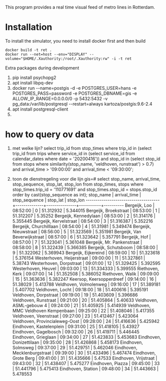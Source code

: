 This program provides a real time visual feed of metro lines
in Rotterdam.

Installation
===================
To install the simulator, you need to install docker first and then build
```shell
docker build -t ret .
docker run --net=host --env="DISPLAY" --volume="$HOME/.Xauthority:/root/.Xauthority:rw" -i -t ret
```

Extra packages during development
1. pip install psychopg2
2. apt install libpq-dev
3. docker run --name=postgis -d -e POSTGRES_USER=hans -e POSTGRES_PASS=password -e POSTGRES_DBNAME=gis -e ALLOW_IP_RANGE=0.0.0.0/0 -p 5432:5432 -v pg_data:/var/lib/postgresql --restart=always kartoza/postgis:9.6-2.4
4. apt install postgresql-client
5.

# how to query ov data
1. met welke lijn?
select trip_id from stop_times where trip_id in (select trip_id from trips where service_id in (select service_id from calendar_dates where date = '20200416')) and stop_id in (select stop_id from stops where similarity(stop_name, 'veldhoven, runstraat') > 0.7) and arrival_time > '09:00:00' and arrival_time < '09:30:00';

2. toon de dienstregeling voor die lijn
gis=# select stop_name, arrival_time, stop_sequence, stop_lat, stop_lon from stop_times, stops where stop_times.trip_id = '110771691' and stop_times.stop_id = stops.stop_id order by cast(stop_sequence as int);
              stop_name              | arrival_time | stop_sequence | stop_lat  | stop_lon
-------------------------------------+--------------+---------------+-----------+----------
 Bergeijk, Loo                       | 08:52:00     | 0             | 51.312932 | 5.344015
 Bergeijk, Broekstraat               | 08:53:00     | 1             | 51.312207 | 5.35252
 Bergeijk, Kennedylaan               | 08:53:00     | 2             | 51.314176 | 5.355445
 Bergeijk, Kervelstraat              | 08:54:00     | 3             | 51.316387 | 5.352216
 Bergeijk, Churchilllaan             | 08:54:00     | 4             | 51.31981  | 5.349474
 Bergeijk, Nieuwstraat               | 08:56:00     | 5             | 51.323569 | 5.351981
 Bergeijk, Van Beverwijkstraat       | 08:57:00     | 6             | 51.323642 | 5.357791
 Bergeijk, Hof                       | 08:57:00     | 7             | 51.323041 | 5.361048
 Bergeijk, Mr. Pankenstraat          | 08:58:00     | 8             | 51.322439 | 5.366385
 Bergeijk, Schutsboom                | 08:58:00     | 9             | 51.322062 | 5.369943
 Bergeijk, Eijkereind                | 08:59:00     | 10            | 51.323618 | 5.376154
 Westerhoven, Heijerstraat           | 09:00:00     | 11            | 51.327861 | 5.38743
 Westerhoven, Dorpstraat             | 09:01:00     | 12            | 51.329425 | 5.392595
 Westerhoven, Heuvel                 | 09:03:00     | 13            | 51.334333 | 5.399555
 Riethoven, Kerk                     | 09:07:00     | 14            | 51.352508 | 5.386052
 Riethoven, Walik                    | 09:09:00     | 15            | 51.363636 | 5.382247
 Keersop, Keersopperdreef            | 09:14:00     | 16            | 51.38029  | 5.413788
 Veldhoven, Volmolenweg              | 09:16:00     | 17            | 51.389181 | 5.407702
 Veldhoven, Locht                    | 09:18:00     | 18            | 51.400616 | 5.395191
 Veldhoven, Dorpstraat               | 09:19:00     | 19            | 51.403609 | 5.396686
 Veldhoven, Runstraat                | 09:21:00     | 20            | 51.405864 | 5.40633
 Veldhoven, ASML-gebouw 4            | 09:24:00     | 21            | 51.405925 | 5.414939
 Veldhoven, MMC Veldhoven Kempenbaan | 09:25:00     | 22            | 51.408046 | 5.417355
 Veldhoven, Veenstraat               | 09:27:00     | 23            | 51.412467 | 5.423064
 Veldhoven, Provincialeweg-Oost      | 09:28:00     | 24            | 51.416636 | 5.425942
 Eindhoven, Kastelenplein            | 09:31:00     | 25            | 51.418105 | 5.43927
 Eindhoven, Gagelbosch               | 09:32:00     | 26            | 51.419711 | 5.446445
 Eindhoven, Grieglaan                | 09:34:00     | 27            | 51.423833 | 5.453683
 Eindhoven, Donizettilaan            | 09:35:00     | 28            | 51.426868 | 5.458173
 Eindhoven, Solmsweg                 | 09:37:00     | 29            | 51.429751 | 5.462046
 Eindhoven, Mecklenburgstraat        | 09:39:00     | 30            | 51.433496 | 5.467474
 Eindhoven, Grote Berg               | 09:41:00     | 31            | 51.435666 | 5.47533
 Eindhoven, Vrijstraat               | 09:43:00     | 32            | 51.438407 | 5.475277
 Eindhoven, Piazza                   | 09:45:00     | 33            | 51.441796 | 5.475413
 Eindhoven, Station                  | 09:48:00     | 34            | 51.443663 | 5.478553

